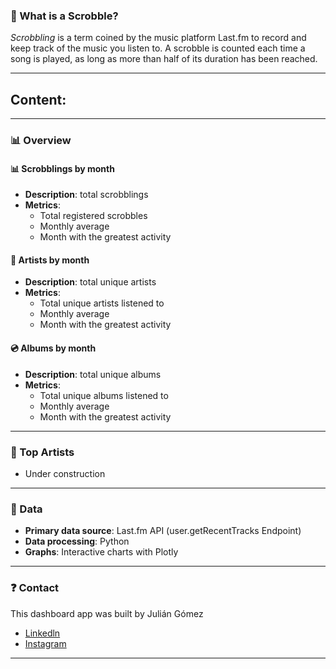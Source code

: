 ### 🎯 What is a Scrobble?

_Scrobbling_ is a term coined by the music platform Last.fm
to record and keep track of the music you listen to.
A scrobble is counted each time a song is played,
as long as more than half of its duration has been reached.

---

## Content:

---

### 📊 Overview

#### 📊 Scrobblings by month
- **Description**: total scrobblings
- **Metrics**:
  - Total registered scrobbles
  - Monthly average
  - Month with the greatest activity

#### 🎵 Artists by month
- **Description**: total unique artists
- **Metrics**:
  - Total unique artists listened to
  - Monthly average
  - Month with the greatest activity

#### 💿 Albums by month
- **Description**: total unique albums
- **Metrics**:
  - Total unique albums listened to
  - Monthly average
  - Month with the greatest activity

---

### 🎵 Top Artists

- Under construction

---

### 🔧 Data

- **Primary data source**: Last.fm API (user.getRecentTracks Endpoint)
- **Data processing**: Python
- **Graphs**: Interactive charts with Plotly

---

### ❓ Contact

This dashboard app was built by Julián Gómez
- [Linkedln](https://www.linkedin.com/in/juliangomez96/)
- [Instagram](https://www.instagram.com/juliaangomez96)

---

